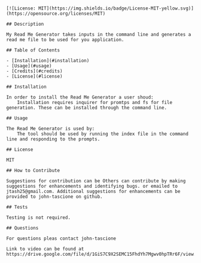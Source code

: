 # <Read Me Generator>

    [![License: MIT](https://img.shields.io/badge/License-MIT-yellow.svg)](https://opensource.org/licenses/MIT)
    
    ## Description
    
    My Read Me Generator takes inputs in the command line and generates a read me file to be used for you application.
    
    ## Table of Contents
    
    - [Installation](#installation)
    - [Usage](#usage)
    - [Credits](#credits)
    - [License](#license)
    
    ## Installation
    
    In order to install the Read Me Generator a user shoud:
        Installation requires inquirer for promtps and fs for file generation. These can be installed through the command line.
    
    ## Usage
    
    The Read Me Generator is used by:
        The tool should be used by running the index file in the command line and responding to the prompts. 
    
    ## License
    
    MIT
    
    ## How to Contribute
    
    Suggestions for contribution can be Others can contribute by making suggestions for enhancements and identifying bugs. or emailed to jtash25@gmail.com. Additional suggestions for enhancements can be provided to john-tascione on github.
    
    ## Tests
    
    Testing is not required.
    
    ## Questions
    
    For questions pleas contact john-tascione
    
    Link to video can be found at https://drive.google.com/file/d/1GiS7C9X2SEMC15FhdYh7Mgwv0hpTRr6F/view.
